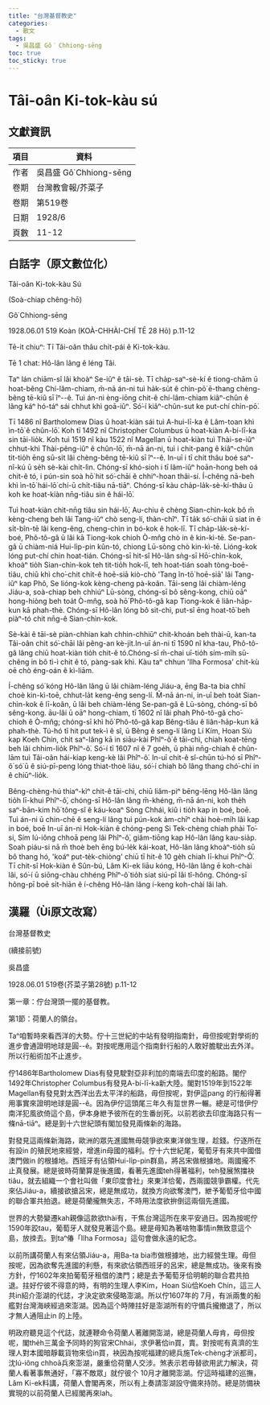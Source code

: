 ```yaml
---
title: "台灣基督教史"
categories:
  - 散文
tags:
  - 吳昌盛 Gô͘ Chhiong-sēng
toc: true
toc_sticky: true
---
```


# Tâi-oân Ki-tok-kàu sú

## 文獻資訊

| 項目 | 資料 |
|---|---|
| 作者 | 吳昌盛 Gô͘ Chhiong-sēng |
| 卷期 | 台灣教會報/芥菜子 |
| 卷期 | 第519卷 |
| 日期 | 1928/6 |
| 頁數 | 11-12 |

## 白話字（原文數位化）

Tâi-oân Ki-tok-kàu Sú

(Soà-chiap chêng-hō)

Gô͘ Chhiong-sēng

1928.06.01 519 Koàn (KOÀ-CHHÀI-CHÍ TĒ 28 Hō) p.11-12

Tē-it chiuⁿ: Tī Tâi-oân thâu chi̍t-pái ê Ki-tok-kàu.

Tē 1 chat: Hô-lân lâng ê léng Tâi.

Taⁿ lán chiām-sî lâi khoàⁿ Se-iûⁿ ê tāi-sè. Tī cha̍p-saⁿ-sè-kí ê tiong-chām ū hoat-bêng Chí-lâm-chiam, m̄-nā án-ni tuì ha̍k-su̍t ê chìn-pō͘ ē-thang chèng-bêng tē-kiû sī îⁿ--ê. Tuì án-ni èng-iōng chit-ê chí-lâm-chiam kiâⁿ-chûn ê lâng káⁿ hó-táⁿ sái chhut khì goā-iûⁿ. Só͘-í kiâⁿ-chûn-sut ke put-chí chìn-pō͘.

Tī 1486 nî Bartholomew Dias ū hoat-kiàn sái tuì A-hui-lī-ka ê Lâm-toan khì ìn-tō͘ ê chûn-lō͘. Koh tī 1492 nî Christopher Columbus ū hoat-kiàn A-bí-lī-ka sin tāi-lio̍k. Koh tuì 1519 nî kàu 1522 nî Magellan ū hoat-kiàn tuì Thài-se-iûⁿ chhut-khì Thài-pêng-iûⁿ ê chûn-lō͘, m̄-nā án-ni, tuì i chit-pang ê kiâⁿ-chûn tit-tio̍h ēng sū-si̍t lâi chèng-bêng tē-kiû sī îⁿ--ê. In-uī i tī chit thâu boé saⁿ-nî-kú ū se̍h sè-kài chi̍t-lìn. Chóng-sī khó-sioh i tī lâm-iûⁿ hoān-hong beh oá chit-ê tó, i pún-sin soà hō͘ hit só͘-chāi ê chhiⁿ-hoan thâi-sí. Í-chêng nā-beh khì ìn-tō͘ hái-lō͘ chí-ū chi̍t-tiâu nā-tiāⁿ. Chóng-sī kàu cha̍p-la̍k-sè-kí-thâu ū koh ke hoat-kiàn nn̄g-tiâu sin ê hái-lō͘.

Tuì hoat-kiàn chit-nn̄g tiâu sin hái-lō͘, Au-chiu ê chèng Sian-chìn-kok bô m̄ kèng-cheng beh lâi Tang-iûⁿ chò seng-lí, thàn-chîⁿ. Tī ta̍k só͘-chāi ū siat in ê si̍t-bîn-tē lâi keng-êng, cheng-chìn in bó-kok ê hok-lī. Tī cha̍p-la̍k-sè-kí-boé, Phô-tô-gâ ū lâi kā Tiong-kok chioh Ò-mn̂g chò in ê kin-kì-tē. Se-pan-gâ ū chiàm-niá Hui-li̍p-pin kûn-tó, chiong Lū-sòng chò kin-kì-tē. Lióng-kok lóng put-chí chin hoat-tián. Chóng-sī hit-sî Hô-lân sǹg-sī Hō͘-chìn-kok, khoàⁿ tio̍h Sian-chìn-kok teh tit-tio̍h hok-lī, teh hoat-tián soah tòng-boē-tiâu, chiū khì cho͘-chit chi̍t-ê hoē-siā kiò-chò 'Tang în-tō͘ hoē-siā' lâi Tang-iûⁿ kap Phô, Se lióng-kok kèng-cheng pà-koân. Tāi-seng lâi chiàm-léng Jiáu-a, soà-chiap beh chhiúⁿ Lū-sòng, chóng-sī bô sêng-kong, chiū oāⁿ hong-hiòng beh toa̍t Ò-mn̂g, soà hō͘ Phô-tô-gâ kap Tiong-kok ê liân-ha̍p-kun kā phah-thè. Chóng-sī Hô-lân lóng bô sit-chì, put-sî ēng hoat-tō͘ beh piàⁿ-tó chit nn̄g-ê Sian-chìn-kok.

Sè-kài ê tāi-sè piàn-chhian kah chhin-chhiūⁿ chit-khoán beh thài-ū, kan-ta Tâi-oân chit só͘-chāi lâi pêng-an kè-ji̍t.In-uī án-ni tī 1590 nî kha-tau, Phô-tô-gâ lâng chiū hoat-kiàn tio̍h chit-ê tó.Chóng-sī m̄-chai uī-tio̍h sím-mi̍h sū-chêng in bô tì-ì chit ê tó, pàng-sak khì. Kàu taⁿ chhun 'Ilha Formosa' chit-kù oē chò éng-oán ê kì-liām.

Í-chêng só͘ kóng Hô-lân lâng ū lâi chiàm-léng Jiáu-a, ēng Ba-ta bia chhī choè kin-kì-toē, chhut-la̍t keng-êng seng-lí. M̄-nā án-ni, in-uī beh toa̍t Sian-chìn-kok ê lī-koân, ū lâi beh chiàm-léng Se-pan-gâ ê Lū-sòng, chóng-sī bô sêng-kong. āu-lâi ū oāⁿ hong-chiam, tī 1602 nî lâi phah Phô-tô-gâ cho͘-chioh ê Ò-mn̂g; chóng-sī khì hō͘ Phô-tô-gâ kap Bêng-tiâu ê liân-ha̍p-kun kā phah-thè. Tú-hó tī hit put tek-ì ê sî, ū Bêng ê seng-lí lâng Lí Kím, Hoan Siù kap Koeh Chín, chit saⁿ-lâng kā in siāu-kài Phîⁿ-ô͘ ê tāi-chì, chiah koat-tēng beh lâi chhim-lio̍k Phîⁿ-ô͘. Só͘-í tī 1607 nî ê 7 goe̍h, ū phài nn̄g-chiah ê chûn-lām tuì Tâi-oân hái-kiap keng-kè lâi Phîⁿ-ô͘. In-uī chit-ê sî-chūn tú-hó sī Phîⁿ-ô͘ só͘ ū ê siú-pī-peng lóng thiat-thoè liáu, só͘-í chiah bô lâng thang chó͘-chí in ê chiūⁿ-lio̍k.

Bêng-chèng-hú thiaⁿ-kìⁿ chit-ê tāi-chì, chiū liâm-piⁿ bēng-lēng Hô-lân lâng tio̍h lī-khui Phîⁿ-ô͘, chóng-sī Hô-lân lâng m̄-khéng, m̄-nā án-ni, koh the̍h saⁿ-bān-kim hō͘ tông-sî ê káu-koaⁿ Sòng Chhái, kiû i tio̍h kap in boé, boē. Tuì án-ni ū chin-chē ê seng-lí lâng tuì pún-kok àm-chīⁿ chài hoè-mi̍h lâi kap in boé, boē In-uī án-ni Hok-kiàn ê chóng-peng Si Tek-chèng chiah phài To͘-si, Sím Iú-iông chhoā peng lâi Phîⁿ-ô͘, giâm-tiōng kap Hô-lân lâng kau-sia̍p. Soah piáu-si nā m̄ thoè beh ēng bú-le̍k kái-koat, Hô-lân lâng khoàⁿ-tio̍h sū bô thang hó, 'koáⁿ put-te̍k-chiòng' chiū tī hit-ê 10 ge̍h chiah lī-khui Phîⁿ-Ô͘. Tī chit-sî Hok-kiàn ê Sûn-bú, Lâm Ki-ek liāu kóng, Hô-lân lâng ē koh-chài lâi, só͘-í ū siōng-chàu chhéng Phîⁿ-ô͘ tio̍h siat siú-pī lâi tî-hông. Chóng-sī hông-pī boē si̍t-hiān ê í-chêng Hô-lân lâng í-keng koh-chài lâi lah.

## 漢羅（Ùi原文改寫）

台灣基督教史

(續接前號)

吳昌盛

1928.06.01 519卷(芥菜子第28號) p.11-12

第一章：佇台灣頭一擺的基督教。

第1節：荷蘭人的領台。

Taⁿ咱暫時來看西洋的大勢。佇十三世紀的中站有發明指南針，毋但按呢對學術的進步會通證明地球是圓--ê。對按呢應用這个指南針行船的人敢好膽駛出去外洋。所以行船術加不止進步。

佇1486年Bartholomew Dias有發見駛對亞非利加的南端去印度的船路。閣佇1492年Christopher Columbus有發見A-bí-lī-ka新大陸。閣對1519年到1522年Magellan有發見對太西洋出去太平洋的船路，毋但按呢，對伊這pang 的行船得著用事實來證明地球是圓--ê。因為伊佇這頭尾三年久有踅世界一輾。總是可惜伊佇南洋犯風欲倚這个島，伊本身紲予彼所在的生番刣死。以前若欲去印度海路只有一條nā-tiāⁿ。總是到十六世紀頭有閣加發見兩條新的海路。

對發見這兩條新海路，歐洲的眾先進國無毋競爭欲來東洋做生理，趁錢。佇逐所在有設in 的殖民地來經營，增進in母國的福利。佇十六世紀尾，葡萄牙有來共中國借澳門做in 的根據地。西班牙有佔領Hui-li̍p-pin群島，將呂宋做根據地。兩國攏不止真發展。總是彼時荷蘭算是後進國，看著先進國teh得著福利，teh發展煞擋袂tiâu，就去組織一个會社叫做「東印度會社」來東洋佮葡，西兩國競爭霸權。代先來佔Jiáu-a，續接欲搶呂宋，總是無成功，就換方向欲奪澳門，紲予葡萄牙佮中國的聯合軍共拍退。總是荷蘭攏無失志，不時用法度欲拚倒這兩個先進國。

世界的大勢變遷kah親像這款欲thài有，干焦台灣這所在來平安過日。因為按呢佇1590年跤tau，葡萄牙人就發見著這个島。總是毋知為著啥物事情in無致意這个島，放拺去。到taⁿ偆「Ilha Formosa」這句會做永遠的紀念。

以前所講荷蘭人有來佔領Jiáu-a，用Ba-ta bia市做根據地，出力經營生理。毋但按呢，因為欲奪先進國的利懸，有來欲佔領西班牙的呂宋，總是無成功。後來有換方針，佇1602年來拍葡萄牙租借的澳門；總是去予葡萄牙佮明朝的聯合君共拍退。拄好佇彼不得意的時，有明的生理人李Kím，Hoan Siù佮Koeh Chín，這三人共in紹介澎湖的代誌，才決定欲來侵略澎湖。所以佇1607年的 7月，有派兩隻的船艦對台灣海峽經過來澎湖。因為這个時陣拄好是澎湖所有的守備兵攏撤退了，所以才無人通阻止in 的上陸。

明政府聽見這个代誌，就連鞭命令荷蘭人著離開澎湖，總是荷蘭人毋肯，毋但按呢，閣the̍h三萬金予同時的狗官宋Chhái，求伊著佮in買，賣。對按呢有真濟的生理人對本國暗靜載貨物來佮in買，袂因為按呢福建的總兵施Tek-chèng才派都司，沈Iú-iông chhoā兵來澎湖，嚴重佮荷蘭人交涉。煞表示若毋替欲用武力解決，荷蘭人看著事無通好，「寡不敵眾」就佇彼个 10月才離開澎湖。佇這時福建的巡撫，Lâm Ki-ek料講，荷蘭人會閣再來，所以有上奏請澎湖設守備來持防。總是防備袂實現的以前荷蘭人已經閣再來lah。
